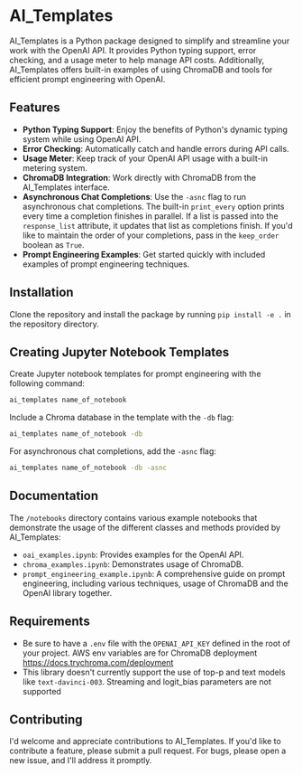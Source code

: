 # AI_Templates

AI_Templates is a Python package designed to simplify and streamline your work with the OpenAI API. It provides Python typing support, error checking, and a usage meter to help manage API costs. Additionally, AI_Templates offers built-in examples of using ChromaDB and tools for efficient prompt engineering with OpenAI.

## Features

- **Python Typing Support**: Enjoy the benefits of Python's dynamic typing system while using OpenAI API.
- **Error Checking**: Automatically catch and handle errors during API calls.
- **Usage Meter**: Keep track of your OpenAI API usage with a built-in metering system.
- **ChromaDB Integration**: Work directly with ChromaDB from the AI_Templates interface.
- **Asynchronous Chat Completions**: Use the `-asnc` flag to run asynchronous chat completions. The built-in `print_every` option prints every time a completion finishes in parallel. If a list is passed into the `response_list` attribute, it updates that list as completions finish. If you'd like to maintain the order of your completions, pass in the `keep_order` boolean as `True`.
- **Prompt Engineering Examples**: Get started quickly with included examples of prompt engineering techniques.

## Installation

Clone the repository and install the package by running `pip install -e .` in the repository directory.

## Creating Jupyter Notebook Templates

Create Jupyter notebook templates for prompt engineering with the following command:

```bash
ai_templates name_of_notebook
```

Include a Chroma database in the template with the `-db` flag:

```bash
ai_templates name_of_notebook -db
```

For asynchronous chat completions, add the `-asnc` flag:

```bash
ai_templates name_of_notebook -db -asnc
```

## Documentation

The `/notebooks` directory contains various example notebooks that demonstrate the usage of the different classes and methods provided by AI_Templates:

- `oai_examples.ipynb`: Provides examples for the OpenAI API.
- `chroma_examples.ipynb`: Demonstrates usage of ChromaDB.
- `prompt_engineering_example.ipynb`: A comprehensive guide on prompt engineering, including various techniques, usage of ChromaDB and the OpenAI library together.

## Requirements

- Be sure to have a `.env` file with the `OPENAI_API_KEY` defined in the root of your project. AWS env variables are for ChromaDB deployment https://docs.trychroma.com/deployment
- This library doesn't currently support the use of top-p and text models like `text-davinci-003`. Streaming and logit_bias parameters are not supported

## Contributing

I'd welcome and appreciate contributions to AI_Templates. If you'd like to contribute a feature, please submit a pull request. For bugs, please open a new issue, and I'll address it promptly.
